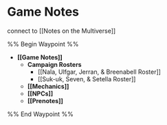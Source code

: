 # Game Notes
connect to [[Notes on the Multiverse]]

%% Begin Waypoint %%
- **[[Game Notes]]**
	- **Campaign Rosters**
		- [[Nala, Ulfgar, Jerran, & Breenabell Roster]]
		- [[Suk-uk, Seven, & Setella Roster]]
	- **[[Mechanics]]**
	- **[[NPCs]]**
	- **[[Prenotes]]**

%% End Waypoint %%